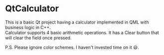 # QtCalculator
This is a basic Qt project having a calculator implemented in QML with business logic in C++.<br/>
Calculator supports 4 basic arithmetic operations. It has a Clear button that will clear the field once pressed.

P.S. Please ignore color schemes. I haven't invested time on it :smiley:.
